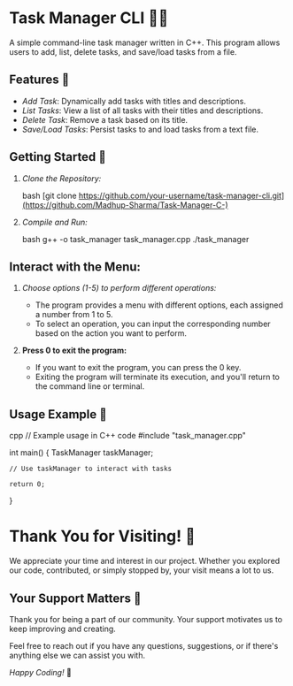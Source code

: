# Task Manager CLI 👩‍💻

A simple command-line task manager written in C++. This program allows users to add, list, delete tasks, and save/load tasks from a file.

## Features 🚀

- *Add Task*: Dynamically add tasks with titles and descriptions.
- *List Tasks*: View a list of all tasks with their titles and descriptions.
- *Delete Task*: Remove a task based on its title.
- *Save/Load Tasks*: Persist tasks to and load tasks from a text file.

## Getting Started 🏁

1. *Clone the Repository:*

    bash
    [git clone https://github.com/your-username/task-manager-cli.git](https://github.com/Madhup-Sharma/Task-Manager-C-)
    

2. *Compile and Run:*

    bash
    g++ -o task_manager task_manager.cpp
    ./task_manager
    

## Interact with the Menu: 

1. *Choose options (1-5) to perform different operations:*
    - The program provides a menu with different options, each assigned a number from 1 to 5.
    - To select an operation, you can input the corresponding number based on the action you want to perform.

2. **Press 0 to exit the program:**
    - If you want to exit the program, you can press the 0 key.
    - Exiting the program will terminate its execution, and you'll return to the command line or terminal.



## Usage Example 🌟

cpp
// Example usage in C++ code
#include "task_manager.cpp"

int main() {
    TaskManager taskManager;

    // Use taskManager to interact with tasks

    return 0;
}


# Thank You for Visiting! 🌟

We appreciate your time and interest in our project. Whether you explored our code, contributed, or simply stopped by, your visit means a lot to us.

## Your Support Matters 💙

Thank you for being a part of our community. Your support motivates us to keep improving and creating.

Feel free to reach out if you have any questions, suggestions, or if there's anything else we can assist you with.

*Happy Coding!* 🚀
